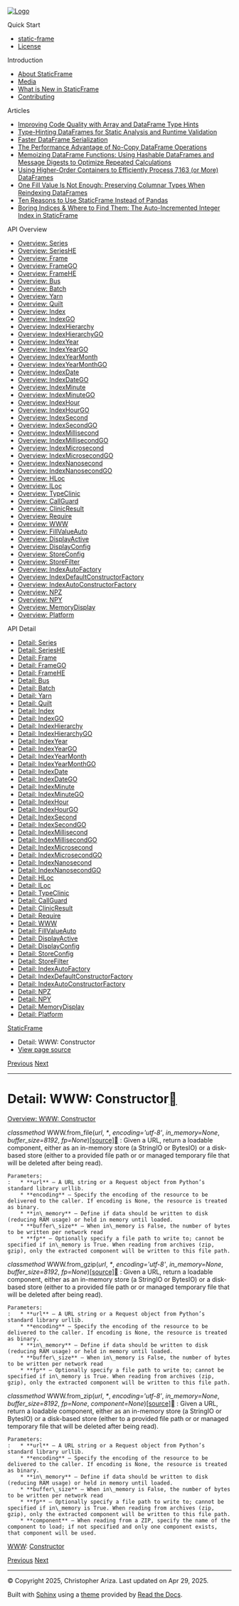 [![Logo](../_static/sf-logo-web_icon-small.png)](../index.html)

Quick Start

* [static-frame](../readme.html)
* [License](../license.html)

Introduction

* [About StaticFrame](../intro.html)
* [Media](../intro.html#media)
* [What is New in StaticFrame](../new.html)
* [Contributing](../contributing.html)

Articles

* [Improving Code Quality with Array and DataFrame Type Hints](../articles/guard.html)
* [Type-Hinting DataFrames for Static Analysis and Runtime Validation](../articles/ftyping.html)
* [Faster DataFrame Serialization](../articles/serialize.html)
* [The Performance Advantage of No-Copy DataFrame Operations](../articles/no_copy.html)
* [Memoizing DataFrame Functions: Using Hashable DataFrames and Message Digests to Optimize Repeated Calculations](../articles/hash.html)
* [Using Higher-Order Containers to Efficiently Process 7,163 (or More) DataFrames](../articles/uhoc.html)
* [One Fill Value Is Not Enough: Preserving Columnar Types When Reindexing DataFrames](../articles/fill_value.html)
* [Ten Reasons to Use StaticFrame Instead of Pandas](../articles/upgrade.html)
* [Boring Indices & Where to Find Them: The Auto-Incremented Integer Index in StaticFrame](../articles/aiii.html)

API Overview

* [Overview: Series](../api_overview/series.html)
* [Overview: SeriesHE](../api_overview/series_he.html)
* [Overview: Frame](../api_overview/frame.html)
* [Overview: FrameGO](../api_overview/frame_go.html)
* [Overview: FrameHE](../api_overview/frame_he.html)
* [Overview: Bus](../api_overview/bus.html)
* [Overview: Batch](../api_overview/batch.html)
* [Overview: Yarn](../api_overview/yarn.html)
* [Overview: Quilt](../api_overview/quilt.html)
* [Overview: Index](../api_overview/index.html)
* [Overview: IndexGO](../api_overview/index_go.html)
* [Overview: IndexHierarchy](../api_overview/index_hierarchy.html)
* [Overview: IndexHierarchyGO](../api_overview/index_hierarchy_go.html)
* [Overview: IndexYear](../api_overview/index_year.html)
* [Overview: IndexYearGO](../api_overview/index_year_go.html)
* [Overview: IndexYearMonth](../api_overview/index_year_month.html)
* [Overview: IndexYearMonthGO](../api_overview/index_year_month_go.html)
* [Overview: IndexDate](../api_overview/index_date.html)
* [Overview: IndexDateGO](../api_overview/index_date_go.html)
* [Overview: IndexMinute](../api_overview/index_minute.html)
* [Overview: IndexMinuteGO](../api_overview/index_minute_go.html)
* [Overview: IndexHour](../api_overview/index_hour.html)
* [Overview: IndexHourGO](../api_overview/index_hour_go.html)
* [Overview: IndexSecond](../api_overview/index_second.html)
* [Overview: IndexSecondGO](../api_overview/index_second_go.html)
* [Overview: IndexMillisecond](../api_overview/index_millisecond.html)
* [Overview: IndexMillisecondGO](../api_overview/index_millisecond_go.html)
* [Overview: IndexMicrosecond](../api_overview/index_microsecond.html)
* [Overview: IndexMicrosecondGO](../api_overview/index_microsecond_go.html)
* [Overview: IndexNanosecond](../api_overview/index_nanosecond.html)
* [Overview: IndexNanosecondGO](../api_overview/index_nanosecond_go.html)
* [Overview: HLoc](../api_overview/hloc.html)
* [Overview: ILoc](../api_overview/iloc.html)
* [Overview: TypeClinic](../api_overview/type_clinic.html)
* [Overview: CallGuard](../api_overview/call_guard.html)
* [Overview: ClinicResult](../api_overview/clinic_result.html)
* [Overview: Require](../api_overview/require.html)
* [Overview: WWW](../api_overview/www.html)
* [Overview: FillValueAuto](../api_overview/fill_value_auto.html)
* [Overview: DisplayActive](../api_overview/display_active.html)
* [Overview: DisplayConfig](../api_overview/display_config.html)
* [Overview: StoreConfig](../api_overview/store_config.html)
* [Overview: StoreFilter](../api_overview/store_filter.html)
* [Overview: IndexAutoFactory](../api_overview/index_auto_factory.html)
* [Overview: IndexDefaultConstructorFactory](../api_overview/index_default_constructor_factory.html)
* [Overview: IndexAutoConstructorFactory](../api_overview/index_auto_constructor_factory.html)
* [Overview: NPZ](../api_overview/npz.html)
* [Overview: NPY](../api_overview/npy.html)
* [Overview: MemoryDisplay](../api_overview/memory_display.html)
* [Overview: Platform](../api_overview/platform.html)

API Detail

* [Detail: Series](series.html)
* [Detail: SeriesHE](series_he.html)
* [Detail: Frame](frame.html)
* [Detail: FrameGO](frame_go.html)
* [Detail: FrameHE](frame_he.html)
* [Detail: Bus](bus.html)
* [Detail: Batch](batch.html)
* [Detail: Yarn](yarn.html)
* [Detail: Quilt](quilt.html)
* [Detail: Index](index.html)
* [Detail: IndexGO](index_go.html)
* [Detail: IndexHierarchy](index_hierarchy.html)
* [Detail: IndexHierarchyGO](index_hierarchy_go.html)
* [Detail: IndexYear](index_year.html)
* [Detail: IndexYearGO](index_year_go.html)
* [Detail: IndexYearMonth](index_year_month.html)
* [Detail: IndexYearMonthGO](index_year_month_go.html)
* [Detail: IndexDate](index_date.html)
* [Detail: IndexDateGO](index_date_go.html)
* [Detail: IndexMinute](index_minute.html)
* [Detail: IndexMinuteGO](index_minute_go.html)
* [Detail: IndexHour](index_hour.html)
* [Detail: IndexHourGO](index_hour_go.html)
* [Detail: IndexSecond](index_second.html)
* [Detail: IndexSecondGO](index_second_go.html)
* [Detail: IndexMillisecond](index_millisecond.html)
* [Detail: IndexMillisecondGO](index_millisecond_go.html)
* [Detail: IndexMicrosecond](index_microsecond.html)
* [Detail: IndexMicrosecondGO](index_microsecond_go.html)
* [Detail: IndexNanosecond](index_nanosecond.html)
* [Detail: IndexNanosecondGO](index_nanosecond_go.html)
* [Detail: HLoc](hloc.html)
* [Detail: ILoc](iloc.html)
* [Detail: TypeClinic](type_clinic.html)
* [Detail: CallGuard](call_guard.html)
* [Detail: ClinicResult](clinic_result.html)
* [Detail: Require](require.html)
* [Detail: WWW](www.html)
* [Detail: FillValueAuto](fill_value_auto.html)
* [Detail: DisplayActive](display_active.html)
* [Detail: DisplayConfig](display_config.html)
* [Detail: StoreConfig](store_config.html)
* [Detail: StoreFilter](store_filter.html)
* [Detail: IndexAutoFactory](index_auto_factory.html)
* [Detail: IndexDefaultConstructorFactory](index_default_constructor_factory.html)
* [Detail: IndexAutoConstructorFactory](index_auto_constructor_factory.html)
* [Detail: NPZ](npz.html)
* [Detail: NPY](npy.html)
* [Detail: MemoryDisplay](memory_display.html)
* [Detail: Platform](platform.html)

[StaticFrame](../index.html)

* Detail: WWW: Constructor
* [View page source](../_sources/api_detail/www-constructor.rst.txt)

[Previous](require-constructor.html "Detail: Require: Constructor")
[Next](fill_value_auto-constructor.html "Detail: FillValueAuto: Constructor")

---

# Detail: WWW: Constructor[](#detail-www-constructor "Link to this heading")

[Overview: WWW: Constructor](../api_overview/www-constructor.html#api-overview-www-constructor)

*classmethod* WWW.from\_file(*url*, *\**, *encoding='utf-8'*, *in\_memory=None*, *buffer\_size=8192*, *fp=None*)[[source]](../_modules/static_frame/core/www.html#WWW.from_file)[](#static_frame.WWW.from_file "Link to this definition")
:   Given a URL, return a loadable component, either as an in-memory store (a StringIO or BytesIO) or a disk-based store (either to a provided file path or or managed temporary file that will be deleted after being read).

    Parameters:
    :   * **url** – A URL string or a Request object from Python’s standard library urllib.
        * **encoding** – Specify the encoding of the resource to be delivered to the caller. If encoding is None, the resource is treated as binary.
        * **in\_memory** – Define if data should be written to disk (reducing RAM usage) or held in memory until loaded.
        * **buffer\_size** – When in\_memory is False, the number of bytes to be written per network read
        * **fp** – Optionally specify a file path to write to; cannot be specified if in\_memory is True. When reading from archives (zip, gzip), only the extracted component will be written to this file path.

*classmethod* WWW.from\_gzip(*url*, *\**, *encoding='utf-8'*, *in\_memory=None*, *buffer\_size=8192*, *fp=None*)[[source]](../_modules/static_frame/core/www.html#WWW.from_gzip)[](#static_frame.WWW.from_gzip "Link to this definition")
:   Given a URL, return a loadable component, either as an in-memory store (a StringIO or BytesIO) or a disk-based store (either to a provided file path or or managed temporary file that will be deleted after being read).

    Parameters:
    :   * **url** – A URL string or a Request object from Python’s standard library urllib.
        * **encoding** – Specify the encoding of the resource to be delivered to the caller. If encoding is None, the resource is treated as binary.
        * **in\_memory** – Define if data should be written to disk (reducing RAM usage) or held in memory until loaded.
        * **buffer\_size** – When in\_memory is False, the number of bytes to be written per network read
        * **fp** – Optionally specify a file path to write to; cannot be specified if in\_memory is True. When reading from archives (zip, gzip), only the extracted component will be written to this file path.

*classmethod* WWW.from\_zip(*url*, *\**, *encoding='utf-8'*, *in\_memory=None*, *buffer\_size=8192*, *fp=None*, *component=None*)[[source]](../_modules/static_frame/core/www.html#WWW.from_zip)[](#static_frame.WWW.from_zip "Link to this definition")
:   Given a URL, return a loadable component, either as an in-memory store (a StringIO or BytesIO) or a disk-based store (either to a provided file path or or managed temporary file that will be deleted after being read).

    Parameters:
    :   * **url** – A URL string or a Request object from Python’s standard library urllib.
        * **encoding** – Specify the encoding of the resource to be delivered to the caller. If encoding is None, the resource is treated as binary.
        * **in\_memory** – Define if data should be written to disk (reducing RAM usage) or held in memory until loaded.
        * **buffer\_size** – When in\_memory is False, the number of bytes to be written per network read
        * **fp** – Optionally specify a file path to write to; cannot be specified if in\_memory is True. When reading from archives (zip, gzip), only the extracted component will be written to this file path.
        * **component** – When reading from a ZIP, specify the name of the component to load; if not specified and only one component exists, that component will be used.

[WWW](www.html#api-detail-www): [Constructor](#api-detail-www-constructor)

[Previous](require-constructor.html "Detail: Require: Constructor")
[Next](fill_value_auto-constructor.html "Detail: FillValueAuto: Constructor")

---

© Copyright 2025, Christopher Ariza.
Last updated on Apr 29, 2025.

Built with [Sphinx](https://www.sphinx-doc.org/) using a
[theme](https://github.com/readthedocs/sphinx_rtd_theme)
provided by [Read the Docs](https://readthedocs.org).